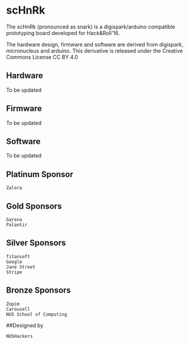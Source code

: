 # scHnRk

The scHnRk (pronounced as snark) is a digispark/arduino compatible prototyping board developed for Hack&Roll'16.

The hardware design, firmware and software are derived from digispark, micronucleus and arduino. This derivative is released under the Creative Commons License CC BY 4.0

## Hardware

To be updated

## Firmware

To be updated

## Software

To be updated
 
## Platinum Sponsor
```
Zalora
```

## Gold Sponsors
```
Garena
Palantir
```

## Silver Sponsors
```
Titansoft
Google
Jane Street
Stripe
```

## Bronze Sponsors
```
Zopim
Carousell
NUS School of Computing
```

##Designed by
```
NUSHackers

```
